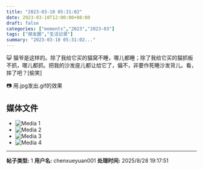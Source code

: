 ```yaml
---
title: "2023-03-10 05:31:02"
date: 2023-03-10T12:00:00+08:00
draft: false
categories: ["moments","2023","2023-03"]
tags: ["朋友圈","生活记录"]
summary: "2023-03-10 05:31:02..."
---
```


😺 猫爷是这样的。除了我给它买的猫窝不睡，哪儿都睡；除了我给它买的猫抓板不抓，哪儿都抓。把我的沙发座儿都让给它了，偏不，非要作死睡沙发背儿。看，摔了吧？[偷笑]

📷 用.jpg发出.gif的效果

## 媒体文件

- ![Media 1](/Moments/photos/2023-03-10/202303100531020.jpg)
- ![Media 2](/Moments/photos/2023-03-10/202303100531021.jpg)
- ![Media 3](/Moments/photos/2023-03-10/202303100531022.jpg)
- ![Media 4](/Moments/photos/2023-03-10/202303100531023.jpg)

---

**帖子类型:** 1
**用户名:** chenxueyuan001
**处理时间:** 2025/8/28 19:17:51